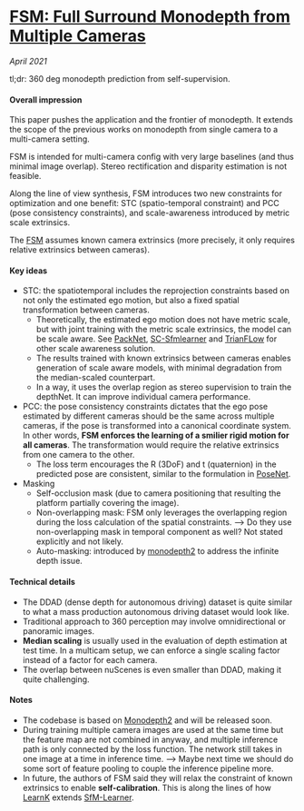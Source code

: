 # [FSM: Full Surround Monodepth from Multiple Cameras](https://arxiv.org/abs/2104.00152)

_April 2021_

tl;dr: 360 deg monodepth prediction from self-supervision.

#### Overall impression
This paper pushes the application and the frontier of monodepth. It extends the scope of the previous works on monodepth from single camera to a multi-camera setting. 

FSM is intended for multi-camera config with very large baselines (and thus minimal image overlap). Stereo rectification and disparity estimation is not feasible.

Along the line of view synthesis, FSM introduces two new constraints for optimization and one benefit: STC (spatio-temporal constraint) and PCC (pose consistency constraints), and scale-awareness introduced by metric scale extrinsics. 

The [FSM](fsm.md) assumes known camera extrinsics (more precisely, it only requires relative extrinsics between cameras).

#### Key ideas
- STC: the spatiotemporal includes the reprojection constraints based on not only the estimated ego motion, but also a fixed spatial transformation between cameras.
	- Theoretically, the estimated ego motion does not have metric scale, but with joint training with the metric scale extrinsics, the model can be scale aware. See [PackNet](packnet.md), [SC-Sfmlearner](sc_sfm_learner.md) and [TrianFLow](trianflow.md) for other scale awareness solution.
	- The results trained with known extrinsics between cameras enables generation of scale aware models, with minimal degradation from the median-scaled counterpart. 
	- In a way, it uses the overlap region as stereo supervision to train the depthNet. It can improve individual camera performance.
- PCC: the pose consistency constraints dictates that the ego pose estimated by different cameras should be the same across multiple cameras, if the pose is transformed into a canonical coordinate system. In other words, **FSM enforces the learning of a smilier rigid motion for all cameras**. The transformation would require the relative extrinsics from one camera to the other.
	- The loss term encourages the R (3DoF) and t (quaternion) in the predicted pose are consistent, similar to the formulation in [PoseNet](posenet.md).
- Masking
	- Self-occlusion mask (due to camera positioning that resulting the platform partially covering the image). 
	- Non-overlapping mask: FSM only leverages the overlapping region during the loss calculation of the spatial constraints. --> Do they use non-overlapping mask in temporal component as well? Not stated explicitly and not likely.
	- Auto-masking: introduced by [monodepth2](monodepth2.md) to address the infinite depth issue. 

#### Technical details
- The DDAD (dense depth for autonomous driving) dataset is quite similar to what a mass production autonomous driving dataset would look like.
- Traditional approach to 360 perception may involve omnidirectional or panoramic images. 
- **Median scaling** is usually used in the evaluation of depth estimation at test time. In a multicam setup, we can enforce a single scaling factor instead of a factor for each camera. 
- The overlap between nuScenes is even smaller than DDAD, making it quite challenging.

#### Notes
- The codebase is based on [Monodepth2](monodepth2.md) and will be released soon.
- During training multiple camera images are used at the same time but the feature map are not combined in anyway, and multiple inference path is only connected by the loss function. The network still takes in one image at a time in inference time. --> Maybe next time we should do some sort of feature pooling to couple the inference pipeline more. 
- In future, the authors of FSM said they will relax the constraint of known extrinsics to enable **self-calibration**. This is along the lines of how [LearnK](learnk.md) extends [SfM-Learner](sfm_learner.md).